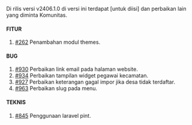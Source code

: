Di rilis versi v2406.1.0 di versi ini terdapat [untuk diisi] dan perbaikan lain yang diminta Komunitas.


#### FITUR

1. [#262](https://github.com/OpenSID/OpenDK/issues/262) Penambahan modul themes.


#### BUG
 
1. [#930](https://github.com/OpenSID/OpenDK/issues/930) Perbaikan link email pada halaman website.
2. [#934](https://github.com/OpenSID/OpenDK/issues/934) Perbaikan tampilan widget pegawai kecamatan.
3. [#927](https://github.com/OpenSID/OpenDK/issues/927) Perbaikan keterangan gagal impor jika desa tidak terdaftar.
4. [#963](https://github.com/OpenSID/OpenDK/issues/963) Perbaikan slug pada menu.


#### TEKNIS

1. [#845](https://github.com/OpenSID/OpenDK/issues/845) Penggunaan laravel pint.